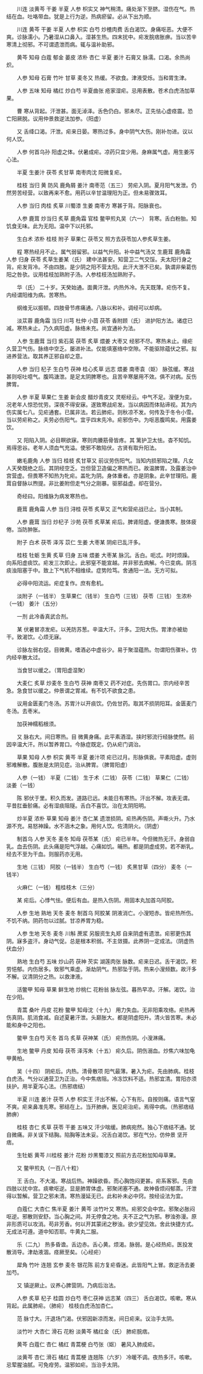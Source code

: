 <!-- { "loadSidebar": true } -->
　　川连 淡黄芩 干姜 半夏 人参 枳实又 神气稍清。痛处渐下至脐。湿伤在气。热结在血。吐咯带血。犹是上行为逆。热病瘀留。必从下出为顺。

　　川连 黄芩 干姜 半夏 人参 枳实 白芍 炒楂肉费 舌白渴饮。身痛呕恶。大便不爽。诊脉濡小。乃暑湿从口鼻入。湿甚生热。四末扰中。疟发脘痞胀痹。当以苦辛寒清上彻邪。不可谓遗泄而病。辄与温补助邪。

　　黄芩 知母 白蔻 郁金 蒌皮 浓朴 杏仁 半夏 姜汁 石膏又 脉濡。口渴。余热尚炽。

　　人参 知母 石膏 竹叶 甘草 麦冬又 热缓。不欲食。津液受烁。当和胃生津。

　　人参 五味 知母 橘红 炒白芍 半夏曲张 疮家湿疟。忌用表散。苍术白虎汤加草果。

　　曹 寒从背起。汗泄甚。面无淖泽。舌色仍白。邪未尽。正先怯心虚痉震。恐亡阳厥脱。议用仲景救逆法加参。（阳虚）

　　又 舌绛口渴。汗泄。疟来日晏。寒热过多。身中阴气大伤。刚补勿进。议以何人饮。

　　人参 何首乌孙 阳虚之体。伏暑成疟。凉药只宜少用。身麻属气虚。用生姜泻心法。

　　半夏 生姜汁 茯苓 炙甘草 南枣肉沈 阳微复疟。

　　桂枝 当归 黄 防风 鹿角屑 姜汁 南枣范（五三） 劳疟入阴。夏月阳气发泄。仍然劳苦经营。以致再来不愈。用药以辛甘温理阳为正。但未易骤效耳。

　　人参 当归 肉桂 炙草 川蜀漆 生姜 南枣方 寒甚于背。阳脉衰也。

　　人参 鹿茸 炒当归 炙草 鹿角霜 官桂 鳖甲煎丸吴（六一） 背寒。舌白粉胎。知饥食无味。此为无阳。温中下以托邪。

　　生白术 浓朴 桂枝 附子 草果仁 茯苓又 照方去茯苓加人参炙草生姜。

　　程 寒热经月不止。属气弱留邪。以益气升阳。补中益气汤又 生鹿茸 鹿角霜 人参 归身 茯苓 炙草生姜某（氏） 建中法甚安。知营卫二气交馁。夫太阳行身之背。疟发背冷。不由四肢。是少阴之阳不营太阳。此汗大泄不已矣。孰谓非柴葛伤阳之咎欤。议用桂枝加熟附子汤。人参桂枝汤加熟附子。

　　华（氏） 二十岁。天癸始通。面黄汗泄。内热外冷。先天既薄。疟伤不复。内经谓阳维为病。苦寒热。

　　纲维无以振顿。四肢骨节疼痛通。八脉以和补。调经可以却病。

　　淡苁蓉 鹿角霜 当归 川芎 杜仲 小茴 茯苓 香附顾（氏） 进护阳方法。诸症已减。寒热未止。乃久病阳虚。脉络未充。尚宜通补为法。

　　人参 生鹿茸 当归 紫石英 茯苓 炙草 煨姜 大枣又 经邪不尽。寒热未止。缘疟久营卫气伤。脉络中空乏。屡进补法。仅能填塞络中空隙。不能驱除蕴伏之邪。拟进养营法。取其养正邪自却之意。

　　人参 当归 杞子 生白芍 茯神 桂心炙草 远志 煨姜 南枣袁（妪） 脉弦缓。寒战甚则呕吐噫气。腹鸣溏泄。是足太阴脾寒也。且苦辛寒屡用不效。俱不对病。反伤脾胃。

　　人参 半夏 草果仁 生姜 新会皮 醋炒青皮又 灵枢经云。中气不足。溲便为变。况老年人惊恐忧劳。深夜不得安寐。遂致寒战疟发。当以病因而体贴谛视。其为内伤实属七八。见疟通套。已属非法。若云肺疟。则秋凉不发。何传及于冬令小雪。当以劳疟称之。夫劳必伤阳气。宜乎四末先冷。疟邪伤中。为呕恶腹鸣矣。用露姜饮。

　　又 阳陷入阴。必目瞑欲寐。寒则肉腠筋骨皆疼。其 篱护卫太怯。杳不知饥。焉得思谷。老年人须血气充溢。使邪不敢陷伏。古贤有取升阳法。

　　嫩毛鹿角 人参 当归 桂枝 炙甘草又 前议劳伤阳气。当知内损邪陷之理。凡女人天癸既绝之后。其阴经空乏。岂但营卫造偏之寒热而已。故温脾胃。及露姜治中宫营虚。但畏寒不知热为牝疟。盖牝为阴。身体重者。亦是阴象。此辛甘理阳。鹿茸自督脉以煦提。非比姜附但走气分之刚暴。驱邪益虚。却在营分。

　　奇经曰。阳维脉为病发寒热也。

　　鹿茸 鹿角霜 人参 当归 浔桂 茯苓 炙草又 正气和营疟战已止。当小其制。

　　人参 鹿茸 当归 炒杞子 沙苑 茯苓 炙草某 疟后。脾肾阳虚。便溏畏寒。肢体疲倦。当防肿胀。

　　附子 白术 茯苓 泽泻 苡仁 生姜 大枣某 阴疟已乱汗多。

　　桂枝 牡蛎 生黄 炙草 归身 五味 煨姜 大枣某 脉沉。舌白。呃忒。时时烦躁。向系阳虚痰饮。疟发三次即止。此邪窒不能宣越。并非邪去病解。今已变病。阴冱痰浊阻塞于中。致上下气机不相维续。症势险笃。舍通阳一法。无方可拟。

　　必得中阳流运。疟症复作。庶有愈机。

　　淡附子（一钱半） 生草果仁（钱半） 生白芍（三钱） 茯苓（三钱） 生浓朴（一钱） 姜汁（五分）

　　一剂 此冷香真武合剂。

　　某 伏暑冒凉发疟。以羌防苏葱。辛温大汗。汗多。卫阳大伤。胃津亦被劫干。致渴饮。心烦无寐。

　　诊脉左弱右促。目微黄。嗜酒必中虚谷少。易于聚湿蕴热。勿谓阳伤骤补。仿内经辛散太过。

　　当食甘以缓之。（胃阳虚湿聚）

　　大麦仁 炙草 炒麦冬 生白芍 茯神 南枣又 药不对症。先伤胃口。宗内经辛苦急。急食甘以缓之。仲景谓之胃减。有不饥不欲食之患。

　　议用金匮麦门冬汤。苏胃汁以开痰饮。仍佐甘药。取其不损阴阳耳。金匮麦门冬汤。去枣米。

　　加茯神糯稻根须。

　　又 脉右大。间日寒热。目 微黄身痛。此平素酒湿。挟时邪流行经脉使然。前因辛温大汗。所以暂养胃口。今脉症既定。仍从疟门调治。

　　草果 知母 人参 枳实 黄芩 半夏 姜汁项 疟已过月。形脉俱衰。平素阳虚。虚则邪难解散。腹胀是太阴见症。治从脾胃。（脾胃阳虚）

　　人参（一钱） 半夏（二钱） 生于术（二钱） 茯苓（二钱） 草果仁（二钱） 淡姜（一钱）

　　陈 邪伏于里。积久而发。道路已远。未能日有寒热。汗出不解。攻表无谓。平昔肛垂骱痛。必有湿痰阻隧。舌白不喜饮。治在太阴阳明。

　　炒半夏 浓朴 草果 知母 姜汁 杏仁某 遗泄损阴。疟热再伤阴。声嘶火升。乃水源不充。易怒神躁。水不涵木之象。用何人饮。佐清阴火。（阴虚）

　　制首乌 人参 天冬 麦冬 知母 茯苓某（氏） 疟已半年。今但微热无汗。身弱自乳。血去伤阴。此头痛是阳气浮越。心痛如饥。晡热。都是阴虚成劳。若不断乳。经去不至为干血。则服药亦无用。

　　生地（三钱） 阿胶（一钱半） 生白芍（一钱） 炙黑甘草（四分） 麦冬（一钱半）

　　火麻仁（一钱） 粗桂枝木（三分）

　　某 疟后。心悸气怯。便后有血。是热入伤阴。用固本丸加首乌阿胶。

　　人参 生地 熟地 天冬 麦冬 制首乌 阿胶某 阴液消亡。小溲短赤。皆疟热所伤。不饥不纳。阴药勿以过腻。甘凉养胃为稳。

　　人参 生地 天冬 麦冬 川斛 蔗浆 另服资生丸郑 自来阴虚有遗泄。疟邪更伤其阴。寐多盗汗。身动气促。总是根本积弱。不主敛摄。此养阴一定成法。（阴虚热伏血分）

　　熟地 生白芍 五味 炒山药 茯神 芡实 湖莲肉张 脉数。疟来日迟。舌干渴饮。积劳悒郁。内伤居多。致邪气乘虚。渐劫阴气。热邪坠于阴。热来小溲频数。故汗多不解。议清阴分之热。以救津液。

　　活鳖甲 知母 草果 鲜生地 炒桃仁 花粉翁 脉左弦。暮热早凉。汗解。渴饮。治在少阳。

　　青蒿 桑叶 丹皮 花粉 鳖甲 知母沈（十九） 用力失血。无非阳乘攻络。疟热再伤真阴。肌消食减。自述夏暑汗泄。头巅胀大。都是阴虚阳升。清火皆苦寒。未必能和身中之阳也。

　　鳖甲 生白芍 天冬 首乌 炙草 茯神某（氏） 疟热伤阴。小溲淋痛。

　　生地 鳖甲 丹皮 知母 茯苓 泽泻朱（十五） 疟久后。阴伤溺血。炒焦六味加龟甲黄柏。

　　吴（十四） 阴疟后。内热。清骨散项 阳气最薄。暑入为疟。先由肺病。桂枝白虎汤。气分以通营卫为正治。今中焦痞阻。冷冻饮料不适。热邪宜清。胃阳亦须扶护。用半夏泻心法。（热邪痞结）

　　半夏 川连 姜汁 茯苓 人参 枳实王 汗出不解。心下有形。自按则痛。语言气窒不爽。疟来鼻准先寒。邪结在上。当开肺痹。医见疟治疟。焉得中病。（热邪痞结肺痹）

　　桂枝 杏仁 炙草 茯苓 干姜 五味又 汗少喘缓。肺病宛然。独心下痞结不通。犹自微痛。非关误下结胸。陷胸等法未妥。况舌白渴饮。邪在气分。仿仲景 坚开痞。

　　生牡蛎 黄芩 川桂枝 姜汁 花粉 炒黑蜀漆又 照前方去花粉加知母草果。

　　又 鳖甲煎丸（一百八十粒）

　　王 舌白。不大渴。寒战后热。神躁欲昏。而心胸饱闷更甚。疟系客邪。先由四肢以扰中宫。痰嗽呕逆。显是肺胃体虚。邪聚闭塞不通。故神昏烦闷郁蒸。汗泄得以暂解。营卫之邪未清。寒热漫延无已。此和补未必中窍。按经设法为宜。

　　白蔻仁 大杏仁 焦半夏 姜汁 黄芩 淡竹叶又 寒热。疟邪交会中宫。邪聚必胀闷呕逆。邪散则安舒。当心胸之间。并无停食之地。夫不正之气为邪。秽浊弥漫。原非形质可以攻消。苟非芳香。何以开其蒙闭之秽浊。欲少望见效。舍此快捷方式。无成法可遵。道中知否耶。牛黄丸二服。

　　乐（二九） 热多昏谵。舌边赤。舌心黄。烦渴。脉弱。是心经热疟。医投发散消导。津劫液涸。痉厥至矣。（心经疟）

　　犀角 竹叶 连翘 玄参 麦冬 银花陈 前方复疟昏迷。此皆阳气上冒。救逆汤去姜加芍。

　　又 镇逆厥止。议养心脾营阴。乃病后治法。

　　人参 炙草 杞子 桂圆 炒白芍 枣仁茯神 远志某（四三） 舌白渴饮。咳嗽。寒从背起。此属肺疟。（肺疟） 桂枝白虎汤加杏仁。

　　范 脉寸大。汗退场门渴。伏邪因新凉而发。间日疟来。议治手太阴。

　　淡竹叶 大杏仁 滑石 花粉 淡黄芩 橘红金（氏） 肺疟脘痞。

　　黄芩 白蔻仁 杏仁 橘红 青蒿梗 白芍张（妪） 暑风入肺成疟。

　　淡黄芩 杏仁 滑石 橘红 青蒿梗 连翘陈（六岁） 冷暖不调。夜热多汗。咳嗽。忌荤腥油腻。可免疳劳。温邪如疟。当治手太阴。

